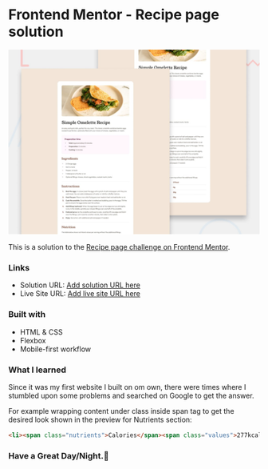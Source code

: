 # Frontend Mentor - Recipe page solution

![Design preview for the Recipe page coding challenge](./preview.jpg)

This is a solution to the [Recipe page challenge on Frontend Mentor](https://www.frontendmentor.io/challenges/recipe-page-KiTsR8QQKm).


### Links

- Solution URL: [Add solution URL here](https://your-solution-url.com)
- Live Site URL: [Add live site URL here](https://your-live-site-url.com)


### Built with

- HTML & CSS
- Flexbox
- Mobile-first workflow


### What I learned

Since it was my first website I built on om own, there were times where I stumbled upon some problems and searched on Google to get the answer.

For example wrapping content under class inside span tag to get the desired look shown in the preview for Nutrients section:

```html
<li><span class="nutrients">Calories</span><span class="values">277kcal</span></li>
```

### Have a Great Day/Night.🤗
